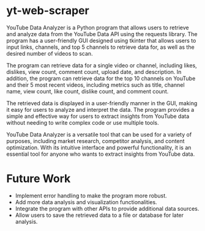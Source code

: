 # yt-web-scraper
YouTube Data Analyzer is a Python program that allows users to retrieve and analyze data from the YouTube Data API using the requests library. The program has a user-friendly GUI designed using tkinter that allows users to input links, channels, and top 5 channels to retrieve data for, as well as the desired number of videos to scan.

The program can retrieve data for a single video or channel, including likes, dislikes, view count, comment count, upload date, and description. In addition, the program can retrieve data for the top 10 channels on YouTube and their 5 most recent videos, including metrics such as title, channel name, view count, like count, dislike count, and comment count.

The retrieved data is displayed in a user-friendly manner in the GUI, making it easy for users to analyze and interpret the data. The program provides a simple and effective way for users to extract insights from YouTube data without needing to write complex code or use multiple tools.

YouTube Data Analyzer is a versatile tool that can be used for a variety of purposes, including market research, competitor analysis, and content optimization. With its intuitive interface and powerful functionality, it is an essential tool for anyone who wants to extract insights from YouTube data.

# Future Work
- Implement error handling to make the program more robust.
- Add more data analysis and visualization functionalities.
- Integrate the program with other APIs to provide additional data sources.
- Allow users to save the retrieved data to a file or database for later analysis.
